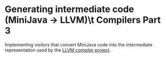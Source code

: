 # Generating intermediate code (MiniJava -> LLVM)\t Compilers Part 3

Implementing visitors that convert MiniJava code into the intermediate representation used by the [LLVM compiler project](https://llvm.org/docs/LangRef.html).
